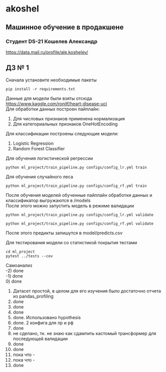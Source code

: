 # akoshel

## Машинное обучение в продакшене
### Студент DS-21 Кошелев Александр 
https://data.mail.ru/profile/ale.koshelev/

## ДЗ № 1

Сначала установите необходимые пакеты
```
pip install -r requirements.txt
```

Данные для модели были взяты отсюда https://www.kaggle.com/ronitf/heart-disease-uci <br>
Для обработки данных построен пайплайн:<br>
1. Для числовых признаков применена нормализация<br>
2. Для категориальных признаков OneHotEncoding

Для классификации построены следующие модели:
1. Logistic Regression
2. Random Forest Classifier

Для обучения логистической регрессии
```
python ml_project/train_pipeline.py configs/config_lr.yml train
```
Для обучения случайного леса
```
python ml_project/train_pipeline.py configs/config_rf.yml train
```

После обучения моделей обученные пайплайн обработки данных и классификатор выгружаются в /models<br>
После этого можно запустить модель в режиме валидации
 ```
python ml_project/train_pipeline.py configs/config_lr.yml validate
```
```
python ml_project/train_pipeline.py configs/config_rf.yml validate
```
После этого предикты запишутся в model/predicts.csv

Для тестирования модели со статистикой покрытия тестами
```
cd ml_project
pytest ../tests --cov
```

Самоанализ<br>
-2) done<br>
-1) done<br>
0) done
1) Датасет простой, в целом для его изучения было достаточно отчета из pandas_profiling
2) done
3) done
4) done
5) done. Использовано hypothesis
6) done. 2 конфига для лр и рф
7) done
8) не сделано, тк. не знаю как сдампить кастомый трансформер для последующей валидации
9) done
10) done 
11) пока что -
12) пока что - 
13) done